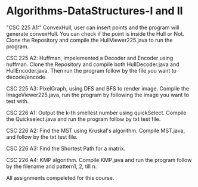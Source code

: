 # Algorithms-DataStructures-I and II
"CSC 225 A1:" ConvexHull, user can insert points and the program will generate convexHull. You can check if the point is inside the Hull or Not. Clone the Repository and compile the HullViewer225.java to run the program.


CSC 225 A2: Huffman, impelemented a Decoder and Encoder using huffman. Clone the Repository and compile both HullDecoder.java and HullEncoder.java. Then run the program follow by the file you want to decode/encode.

CSC 225 A3: PixelGraph, using DFS and BFS to render image. Compile the ImageViewer225.java, run the program by following the image you want to test with.

CSC 226 A1: Output the k-th smellest number using quickSelect. Compile the Quickselect.java and run the program follow by txt test file. 

CSC 226 A2: Find the MST using Kruskal's algorithm. Compile MST.java, and follow by the txt test file.

CSC 226 A3: Find the Shortest Path for a matrix.

CSC 226 A4: KMP algorithm. Compile KMP.java and run the program follow by the filename and pattern1, 2, till n.

All assignments compeleted for this course.
